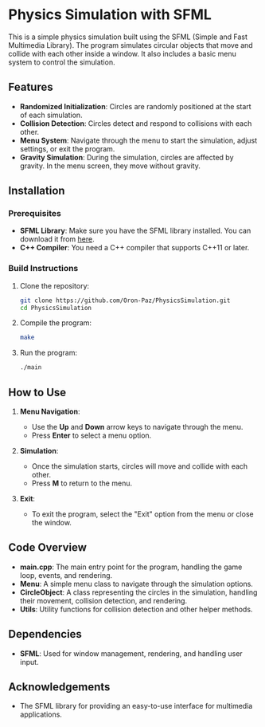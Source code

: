 # Physics Simulation with SFML

This is a simple physics simulation built using the SFML (Simple and Fast Multimedia Library). The program simulates circular objects that move and collide with each other inside a window. It also includes a basic menu system to control the simulation.

## Features

- **Randomized Initialization**: Circles are randomly positioned at the start of each simulation.
- **Collision Detection**: Circles detect and respond to collisions with each other.
- **Menu System**: Navigate through the menu to start the simulation, adjust settings, or exit the program.
- **Gravity Simulation**: During the simulation, circles are affected by gravity. In the menu screen, they move without gravity.

## Installation

### Prerequisites

- **SFML Library**: Make sure you have the SFML library installed. You can download it from [here](https://www.sfml-dev.org/download.php).
- **C++ Compiler**: You need a C++ compiler that supports C++11 or later.

### Build Instructions

1. Clone the repository:
    ```bash
    git clone https://github.com/Oron-Paz/PhysicsSimulation.git
    cd PhysicsSimulation
    ```

2. Compile the program:
    ```bash
    make
    ```

3. Run the program:
    ```bash
    ./main
    ```

## How to Use

1. **Menu Navigation**:
   - Use the **Up** and **Down** arrow keys to navigate through the menu.
   - Press **Enter** to select a menu option.

2. **Simulation**:
   - Once the simulation starts, circles will move and collide with each other.
   - Press **M** to return to the menu.

3. **Exit**:
   - To exit the program, select the "Exit" option from the menu or close the window.

## Code Overview

- **main.cpp**: The main entry point for the program, handling the game loop, events, and rendering.
- **Menu**: A simple menu class to navigate through the simulation options.
- **CircleObject**: A class representing the circles in the simulation, handling their movement, collision detection, and rendering.
- **Utils**: Utility functions for collision detection and other helper methods.

## Dependencies

- **SFML**: Used for window management, rendering, and handling user input.

## Acknowledgements

- The SFML library for providing an easy-to-use interface for multimedia applications.
